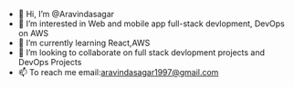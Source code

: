 - 👋 Hi, I’m @Aravindasagar
- 👀 I’m interested in Web and mobile app full-stack devlopment, DevOps on AWS
- 🌱 I’m currently learning React,AWS
- 💞️ I’m looking to collaborate on full stack devlopment projects and DevOps Projects
- 📫 To reach me email:aravindasagar1997@gmail.com

<!---
Aravindasagar/Aravindasagar is a ✨ special ✨ repository because its `README.md` (this file) appears on your GitHub profile.
You can click the Preview link to take a look at your changes.
--->
